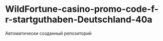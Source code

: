 # WildFortune-casino-promo-code-f-r-startguthaben-Deutschland-40a
Автоматически созданный репозиторий
